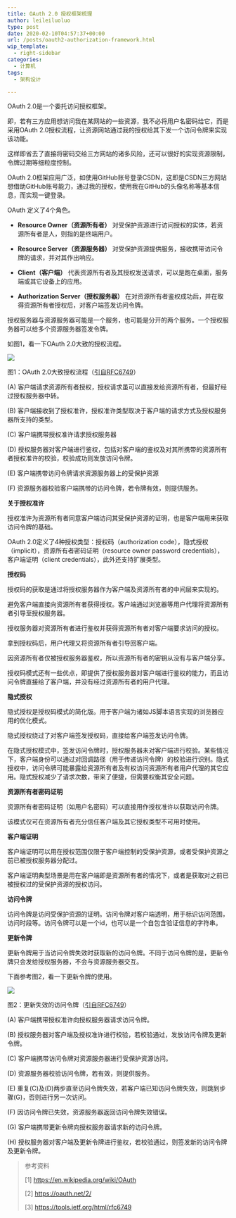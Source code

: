```yaml
---
title: OAuth 2.0 授权框架梳理
author: leileiluoluo
type: post
date: 2020-02-10T04:57:37+00:00
url: /posts/oauth2-authorization-framework.html
wip_template:
  - right-sidebar
categories:
  - 计算机
tags:
  - 架构设计

---
```

OAuth 2.0是一个委托访问授权框架。
  
即，若有三方应用想访问我在某网站的一些资源，我不必将用户名密码给它，而是采用OAuth 2.0授权流程，让资源网站通过我的授权给其下发一个访问令牌来实现该功能。
  
这样即省去了直接将密码交给三方网站的诸多风险，还可以很好的实现资源限制，令牌过期等细粒度控制。
  
OAuth 2.0框架应用广泛，如使用GitHub账号登录CSDN，这即是CSDN三方网站想借助GitHub账号能力，通过我的授权，使用我在GitHub的头像名称等基本信息，而实现一键登录。

OAuth 定义了4个角色。

  * **Resource Owner（资源所有者）**
对受保护资源进行访问授权的实体，若资源所有者是人，则指的是终端用户。

  * **Resource Server（资源服务器）**
对受保护资源提供服务，接收携带访问令牌的请求，并对其作出响应。

  * **Client（客户端）**
代表资源所有者及其授权发送请求，可以是跑在桌面，服务端或其它设备上的应用。

  * **Authorization Server（授权服务器）**
在对资源所有者鉴权成功后，并在取得资源所有者授权后，对客户端签发访问令牌。 

授权服务器与资源服务器可能是一个服务，也可能是分开的两个服务。一个授权服务器可以给多个资源服务器签发令牌。

如图1，看一下OAuth 2.0大致的授权流程。

![](https://leileiluoluo.github.io/static/images/uploads/2020/02/oauth2-1.png)

图1：OAuth 2.0大致授权流程（[引自RFC6749](https://tools.ietf.org/html/rfc6749)）

(A) 客户端请求资源所有者授权，授权请求虽可以直接发给资源所有者，但最好经过授权服务器中转。
  
(B) 客户端接收到了授权准许，授权准许类型取决于客户端的请求方式及授权服务器所支持的类型。
  
(C) 客户端携带授权准许请求授权服务器
  
(D) 授权服务器对客户端进行鉴权，包括对客户端的鉴权及对其所携带的资源所有者授权准许的校验，校验成功则发放访问令牌。
  
(E) 客户端携带访问令牌请求资源服务器上的受保护资源
  
(F) 资源服务器校验客户端携带的访问令牌，若令牌有效，则提供服务。

**关于授权准许**

授权准许为资源所有者同意客户端访问其受保护资源的证明，也是客户端用来获取访问令牌的基础。
  
OAuth 2.0定义了4种授权类型：授权码（authorization code），隐式授权（implicit），资源所有者密码证明（resource owner password credentials），客户端证明（client credentials），此外还支持扩展类型。

**授权码**
  
授权码的获取是通过将授权服务器作为客户端及资源所有者的中间层来实现的。
  
避免客户端直接向资源所有者获得授权。客户端通过浏览器等用户代理将资源所有者引导至授权服务器。
  
授权服务器对资源所有者进行鉴权并获得资源所有者对客户端要求访问的授权。
  
拿到授权码后，用户代理又将资源所有者引导回客户端。
  
因资源所有者仅被授权服务器鉴权，所以资源所有者的密钥从没有与客户端分享。
  
授权码模式还有一些优点，即提供了授权服务器对客户端进行鉴权的能力，而且访问令牌直接给了客户端，并没有经过资源所有者的用户代理。

**隐式授权**
  
隐式授权是授权码模式的简化版。用于客户端为诸如JS脚本语言实现的浏览器应用的优化模式。
  
隐式授权绕过了对客户端签发授权码，直接给客户端签发访问令牌。
  
在隐式授权模式中，签发访问令牌时，授权服务器未对客户端进行校验。某些情况下，客户端身份可以通过对回调路径（用于传递访问令牌）的校验进行识别。隐式授权中，访问令牌可能暴露给资源所有者及有权访问资源所有者用户代理的其它应用。隐式授权减少了请求次数，带来了便捷，但需要权衡其安全问题。

**资源所有者密码证明**
  
资源所有者密码证明（如用户名密码）可以直接用作授权准许以获取访问令牌。
  
该模式仅可在资源所有者充分信任客户端及其它授权类型不可用时使用。

**客户端证明**
  
客户端证明可以用在授权范围仅限于客户端控制的受保护资源，或者受保护资源之前已被授权服务器分配过。
  
客户端证明典型场景是用在客户端即是资源所有者的情况下，或者是获取对之前已被授权过的受保护资源的授权访问。

**访问令牌**
  
访问令牌是访问受保护资源的证明。访问令牌对客户端透明，用于标识访问范围，访问时段等。访问令牌可以是一个id，也可以是一个自包含验证信息的字符串。

**更新令牌**
  
更新令牌用于当访问令牌失效时获取新的访问令牌。不同于访问令牌的是，更新令牌只会发给授权服务器，不会与资源服务器交互。
  
下面参考图2，看一下更新令牌的使用。

![](https://leileiluoluo.github.io/static/images/uploads/2020/02/oauth2-2.png)

图2：更新失效的访问令牌（[引自RFC6749](https://tools.ietf.org/html/rfc6749)）

(A) 客户端携带授权准许向授权服务器请求访问令牌。
  
(B) 授权服务器对客户端及授权准许进行校验，若校验通过，发放访问令牌及更新令牌。
  
(C) 客户端携带访问令牌对资源服务器进行受保护资源访问。
  
(D) 资源服务器校验访问令牌，若有效，则提供服务。
  
(E) 重复(C)及(D)两步直至访问令牌失效，若客户端已知访问令牌失效，则跳到步骤(G)，否则进行另一次访问。
  
(F) 因访问令牌已失效，资源服务器返回访问令牌失效错误。
  
(G) 客户端携带更新令牌向授权服务器请求新的访问令牌。
  
(H) 授权服务器对客户端及更新令牌进行鉴权，若校验通过，则签发新的访问令牌及更新令牌。

> 参考资料
>
> [1]&nbsp;<a href="https://en.wikipedia.org/wiki/OAuth" target="blank">https://en.wikipedia.org/wiki/OAuth</a>
>
> [2]&nbsp;<a href="https://oauth.net/2/" target="blank">https://oauth.net/2/</a>
>  
> [3]&nbsp;<a href="https://tools.ietf.org/html/rfc6749" target="blank">https://tools.ietf.org/html/rfc6749</a>